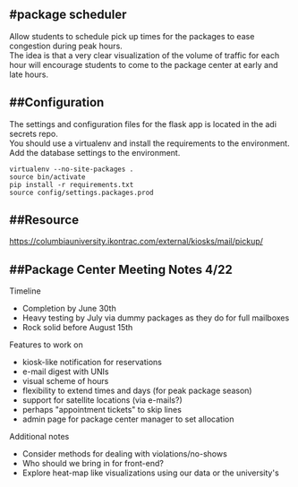 #package scheduler
---

Allow students to schedule pick up times for the packages to ease congestion during peak hours.  
The idea is that a very clear visualization of the volume of traffic for each hour will encourage students to come to the package center at early and late hours.


##Configuration
---
The settings and configuration files for the flask app is located in the adi secrets repo.  
You should use a virtualenv and install the requirements to the environment.  
Add the database settings to the environment.

    virtualenv --no-site-packages .
    source bin/activate
    pip install -r requirements.txt
    source config/settings.packages.prod


##Resource
---
https://columbiauniversity.ikontrac.com/external/kiosks/mail/pickup/


##Package Center Meeting Notes 4/22
---

Timeline

* Completion by June 30th
* Heavy testing by July via dummy packages as they do for full mailboxes
* Rock solid before August 15th

Features to work on

* kiosk-like notification for reservations
* e-mail digest with UNIs
* visual scheme of hours
* flexibility to extend times and days (for peak package season)
* support for satellite locations (via e-mails?)
* perhaps "appointment tickets" to skip lines
* admin page for package center manager to set allocation

Additional notes

* Consider methods for dealing with violations/no-shows
* Who should we bring in for front-end?
* Explore heat-map like visualizations using our data or the university's


